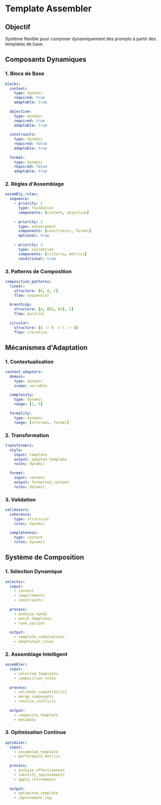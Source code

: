 # Template Assembler

## Objectif
Système flexible pour composer dynamiquement des prompts à partir des templates de base.

## Composants Dynamiques

### 1. Blocs de Base
```yaml
blocks:
  context:
    type: dynamic
    required: true
    adaptable: true
    
  objective:
    type: dynamic
    required: true
    adaptable: true
    
  constraints:
    type: dynamic
    required: false
    adaptable: true
    
  format:
    type: dynamic
    required: false
    adaptable: true
```

### 2. Règles d'Assemblage
```yaml
assembly_rules:
  sequence:
    - priority: 1
      type: foundation
      components: [context, objective]
      
    - priority: 2
      type: enhancement
      components: [constraints, format]
      optional: true
      
    - priority: 3
      type: validation
      components: [criteria, metrics]
      conditional: true
```

### 3. Patterns de Composition
```yaml
composition_patterns:
  linear:
    structure: [A, B, C]
    flow: sequential
    
  branching:
    structure: [A, [B1, B2], C]
    flow: parallel
    
  circular:
    structure: [A -> B -> C -> A]
    flow: iterative
```

## Mécanismes d'Adaptation

### 1. Contextualisation
```yaml
context_adapters:
  domain:
    type: dynamic
    scope: variable
    
  complexity:
    type: dynamic
    range: [1, 5]
    
  formality:
    type: dynamic
    range: [informal, formal]
```

### 2. Transformation
```yaml
transformers:
  style:
    input: template
    output: adapted_template
    rules: dynamic
    
  format:
    input: content
    output: formatted_content
    rules: dynamic
```

### 3. Validation
```yaml
validators:
  coherence:
    type: structural
    rules: dynamic
    
  completeness:
    type: content
    rules: dynamic
```

## Système de Composition

### 1. Sélection Dynamique
```yaml
selector:
  input:
    - context
    - requirements
    - constraints
  
  process:
    - analyze_needs
    - match_templates
    - rank_options
  
  output:
    - template_combinations
    - adaptation_rules
```

### 2. Assemblage Intelligent
```yaml
assembler:
  input:
    - selected_templates
    - composition_rules
    
  process:
    - validate_compatibility
    - merge_components
    - resolve_conflicts
    
  output:
    - composite_template
    - metadata
```

### 3. Optimisation Continue
```yaml
optimizer:
  input:
    - assembled_template
    - performance_metrics
    
  process:
    - analyze_effectiveness
    - identify_improvements
    - apply_refinements
    
  output:
    - optimized_template
    - improvement_log
```
